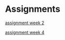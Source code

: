 # Assignments

[assignment week 2](https://github.com/mdg9709/Assignments/blob/master/Assignment_week_2%20(1).ipynb)

[assignment week 4](https://github.com/mdg9709/Assignments/blob/master/Assignment_week_4.ipynb) 
